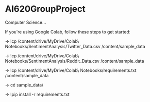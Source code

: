 # AI620GroupProject
Computer Science...

If you're using Google Colab, follow these steps to get started:

-> !cp /content/drive/MyDrive/Colab\ Notebooks/SentimentAnalysis/Twitter_Data.csv /content/sample_data

-> !cp /content/drive/MyDrive/Colab\ Notebooks/SentimentAnalysis/Reddit_Data.csv /content/sample_data

-> !cp /content/drive/MyDrive/Colab\ Notebooks/requirements.txt /content/sample_data

-> cd sample_data/

-> !pip install -r requirements.txt
